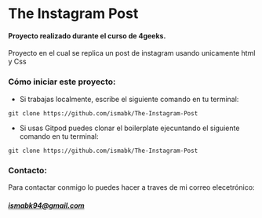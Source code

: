 # The Instagram Post

#### Proyecto realizado durante el curso de 4geeks.

Proyecto en el cual se replica un post de instagram usando unicamente html y Css

### Cómo iniciar este proyecto:
- Si trabajas localmente, escribe el siguiente comando en tu terminal:

`git clone https://github.com/ismabk/The-Instagram-Post`

- Si usas Gitpod puedes clonar el boilerplate ejecuntando el siguiente comando en tu terminal:

`git clone https://github.com/ismabk/The-Instagram-Post`

### Contacto:
Para contactar conmigo lo puedes hacer a traves de mi correo elecetrónico:
##### 	ismabk94@gmail.com
